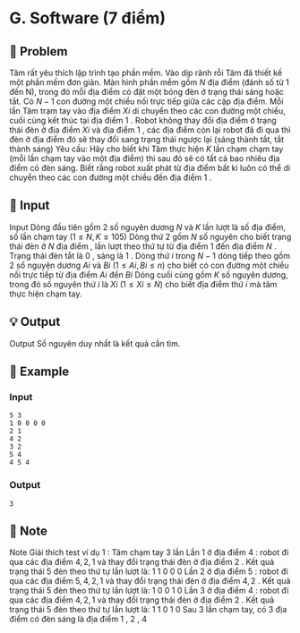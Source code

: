 # G. Software (7 điểm)

## 📖 Problem

Tâm rất yêu thích lập trình tạo phần mềm. Vào dịp rãnh rỗi Tâm đã thiết kế một phần mềm đơn giản. Màn hình phần mềm gồm
$N$
địa điểm (đánh số từ 1 đến N), trong đó mỗi địa điểm có đặt một bóng đèn ở trạng thái sáng hoặc tắt.
Có
$N- 1$
con đường một chiều nối trực tiếp giữa các cặp địa điểm. Mỗi lần Tâm trạm tay vào địa điểm
$Xi$
di chuyển theo các con đường một chiều, cuối cùng kết thúc tại địa điểm
$1$
. Robot không thay đổi địa điểm ở trạng thái đèn ở địa điểm
$Xi$
và địa điểm
$1$
, các địa điểm còn lại robot đã đi qua thì đèn ở địa điểm đó sẽ thay đổi sang trạng thái ngược lại (sáng thành tắt, tắt thành sáng)
Yêu cầu: Hãy cho biết khi Tâm thực hiện
$K$
lần chạm chạm tay (mỗi lần chạm tay vào một địa điểm) thì sau đó sẽ có tất cả bao nhiêu địa điểm có đèn sáng. Biết rằng robot xuất phát từ địa điểm bất kì luôn có thể di chuyển theo các con đường một chiều đến địa điểm
$1$
.


## 🧩 Input

Input
Dòng đầu tiên gồm
$2$
số nguyên dương
$N$
và
$K$
lần lượt là số địa điểm, số lần chạm tay
$(1 ≤N,K≤ 105)$
Dòng thứ
$2$
gồm
$N$
số nguyên cho biết trạng thái đèn ở
$N$
địa điểm , lần lượt theo thứ tự từ địa điểm
$1$
đến địa điểm
$N$
. Trạng thái đèn tắt là
$0$
, sáng là
$1$
.
Dòng thứ
$i$
trong
$N- 1$
dòng tiếp theo gồm
$2$
số nguyên dương
$Ai$
và
$Bi$
$(1 ≤Ai,Bi≤n)$
cho biết có con đường một chiều nối trực tiếp từ địa điểm
$Ai$
đến
$Bi$
Dòng cuối cùng gồm
$K$
số nguyên dương, trong đó số nguyên thứ
$i$
là
$Xi$
$(1 ≤Xi≤N)$
cho biết địa điểm thứ
$i$
mà tâm thực hiện chạm tay.


## 💡 Output

Output
Số nguyên duy nhất là kết quả cần tìm.


## 🧠 Example

### Input

```text
5 3
1 0 0 0 0
2 1
4 2
3 2
5 4
4 5 4
```

### Output

```text
3
```



## 📝 Note

Note
Giải thích test ví dụ
$1$
: Tâm chạm tay
$3$
lần
Lần
$1$
ở địa điểm
$4$
: robot đi qua các địa điểm
$4, 2, 1$
và thay đổi trạng thái đèn ở địa điểm
$2$
.
Kết quả trạng thái
$5$
đèn theo thứ tự lần lượt là:
$1$
$1$
$0$
$0$
$0$
Lần
$2$
ở địa điểm
$5$
: robot đi qua các địa điểm
$5, 4, 2, 1$
và thay đổi trạng thái đèn ở địa điểm
$4, 2$
.
Kết quả trạng thái
$5$
đèn theo thứ tự lần lượt là:
$1$
$0$
$0$
$1$
$0$
Lần
$3$
ở địa điểm
$4$
: robot đi qua các địa điểm
$4, 2, 1$
và thay đổi trạng thái đèn ở địa điểm
$2$
.
Kết quả trạng thái
$5$
đèn theo thứ tự lần lượt là:
$1$
$1$
$0$
$1$
$0$
Sau
$3$
lần chạm tay, có
$3$
địa điểm có đèn sáng là địa điểm
$1$
,
$2$
,
$4$

